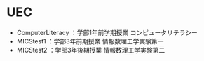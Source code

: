 # UEC
- ComputerLiteracy
  ：学部1年前学期授業 コンピュータリテラシー
- MICStest1
  ：学部3年前期授業 情報数理工学実験第一
- MICStest2
  ：学部3年後期授業 情報数理工学実験第二
